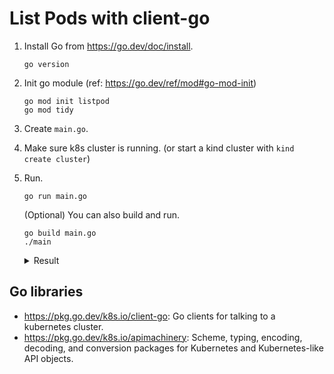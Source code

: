# List Pods with client-go

1. Install Go from https://go.dev/doc/install.
    ```
    go version
    ```
1. Init go module (ref: https://go.dev/ref/mod#go-mod-init)

    ```
    go mod init listpod
    go mod tidy
    ```
1. Create `main.go`.
1. Make sure k8s cluster is running. (or start a kind cluster with `kind create cluster`)
1. Run.
    ```
    go run main.go
    ```

    (Optional) You can also build and run.
    ```
    go build main.go
    ./main
    ```

    <details><summary>Result</summary>

    ```
    INDEX   NAMESPACE       NAME
    0       kube-system     coredns-64897985d-dgjpv
    1       kube-system     coredns-64897985d-l4qdf
    2       kube-system     etcd-kind-control-plane
    3       kube-system     kindnet-588g9
    4       kube-system     kube-apiserver-kind-control-plane
    5       kube-system     kube-controller-manager-kind-control-plane
    6       kube-system     kube-proxy-pzmnt
    7       kube-system     kube-scheduler-kind-control-plane
    8       local-path-storage      local-path-provisioner-5ddd94ff66-628dq
    ```

    </details>

## Go libraries
- https://pkg.go.dev/k8s.io/client-go: Go clients for talking to a kubernetes cluster.
- https://pkg.go.dev/k8s.io/apimachinery: Scheme, typing, encoding, decoding, and conversion packages for Kubernetes and Kubernetes-like API objects.
